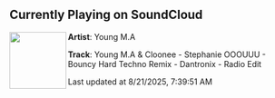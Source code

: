 ## Currently Playing on SoundCloud

[<img align="left" width="100" src="https://i1.sndcdn.com/artworks-vNPCymyRykZV5dak-w0Z42Q-t500x500.jpg">](https://soundcloud.com/vannaroth-samol-719782534/young-ma-stephanie-ooouuu-bouncy-hard-techno-remix-dantronix-radio-edit)

**Artist**: Young M.A  

**Track**: Young M.A & Cloonee  - Stephanie OOOUUU - Bouncy Hard Techno Remix - Dantronix - Radio Edit

Last updated at 8/21/2025, 7:39:51 AM
